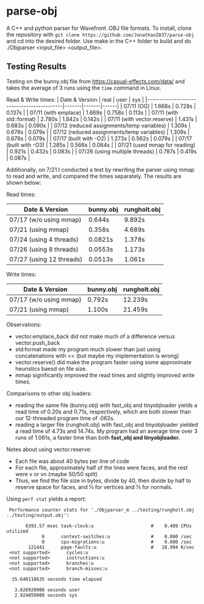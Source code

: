 # parse-obj

A C++ and python parser for Wavefront .OBJ file formats. To install, clone the repository with `git clone https://github.com/JonathanZ837/parse-obj` and cd into the desired folder. Use make in the C++ folder to build and do ./Objparser <input_file> <output_file>.

## Testing Results

Testing on the bunny.obj file from https://casual-effects.com/data/ and takes the average of 3 runs using the `time` command in Linux.

Read & Write times:
| Date & Version                            | real  | user  | sys  |
|-------------------------------------------|-------|-------|------|
| 07/11 (OG)                                 | 1.668s | 0.728s | 0.137s |
| 07/11 (with emplace)                       | 1.669s | 0.758s | 0.113s |
| 07/11 (with std::format)                   | 2.780s | 1.842s | 0.142s |
| 07/11 (with vector.reserve)                | 1.431s | 0.683s | 0.090s |
| 07/12 (reduced assignments/temp variables) | 1.309s | 0.678s | 0.079s |
| 07/12 (reduced assignments/temp variables) | 1.309s | 0.678s | 0.079s |
| 07/17 (built with -O2)                   | 1.273s | 0.562s | 0.079s |
| 07/17 (built with -O3)                   | 1.285s | 0.566s | 0.064s |
| 07/21 (used mmap for reading)            | 0.921s | 0.432s | 0.083s |
| 07/26 (using multiple threads)    | 0.787s | 0.419s | 0.087s |

Additionally, on 7/21 I conducted a test by rewriting the parser using mmap to read and write, and compared the times separately. The results are shown below: 

Read times:

| Date & Version               | bunny.obj | rungholt.obj | 
|-------------------------|-------|-------|
| 07/17 (w/o using mmap)  | 0.644s | 9.892s |
| 07/21 (using mmap)      | 0.358s | 4.689s |
| 07/24 (using 4 threads)      | 0.0821s | 1.378s |
| 07/26 (using 8 threads)      | 0.0553s | 1.173s |
| 07/27 (using 12 threads)      | 0.0513s | 1.061s |

Write times: 

| Date & Version                | bunny.obj |rungholt.obj | 
|-----------------------------|------|-------|
| 07/17 (w/o using mmap)      | 0.792s | 12.239s |
| 07/21 (using mmap)          | 1.100s | 21.459s|

Observations: 
- vector.emplace_back did not make much of a difference versus vector.push_back
- std:format made my program much slower than just using concatenations with << (but maybe my implementation is wrong)
- vector.reserve() did make the program faster using some approximate heuristics baesd on file size.
- mmap significantly improved the read times and slightly improved write times.

Comparisons to other obj loaders:
- reading the same file (bunny.obj) with fast_obj and tinyobjloader yields a read time of 0.20s and 0.71s, respectively, which are both slower than our 12-threaded program time of .062s.
- reading a larger file (rungholt.obj) with fast_obj and tinyobjloader yielded a read time of 4.73s and 14.74s. My program had an average time over 3 runs of 1.061s, a faster time than both **fast_obj and tinyobjloader.**
  
Notes about using vector.reserve:
- Each file was about 40 bytes per line of code
- For each file, approximately half of the lines were faces, and the rest were v or vn (maybe 50/50 split)
- Thus, we find the file size in bytes, divide by 40, then divide by half to reserve space for faces, and ⅓ for vertices and ⅓ for normals.

Using `perf stat` yields a report:

     Performance counter stats for './Objparser_m ../testing/rungholt.obj ../testing/output.obj':

           6393.57 msec task-clock:u                     #    0.409 CPUs utilized
                 0      context-switches:u               #    0.000 /sec
                 0      cpu-migrations:u                 #    0.000 /sec
            121441      page-faults:u                    #   18.994 K/sec
     <not supported>      cycles:u
     <not supported>      instructions:u
     <not supported>      branches:u
     <not supported>      branch-misses:u

      15.640118635 seconds time elapsed

       3.626920000 seconds user
       2.924059000 seconds sys
  
       



